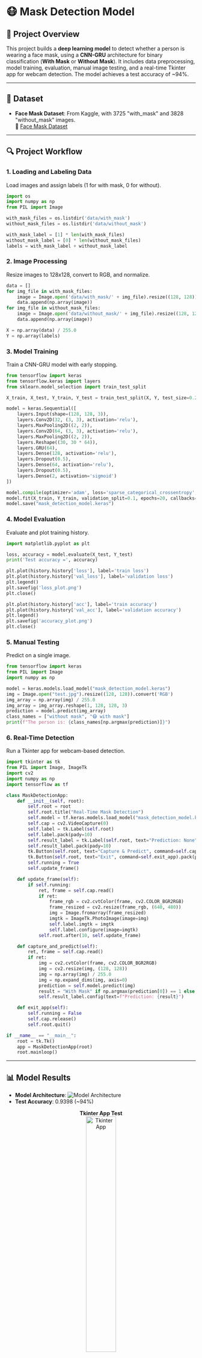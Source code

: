# 😷 Mask Detection Model

## 📌 Project Overview
This project builds a **deep learning model** to detect whether a person is wearing a face mask, using a **CNN-GRU** architecture for binary classification (**With Mask** or **Without Mask**). It includes data preprocessing, model training, evaluation, manual image testing, and a real-time Tkinter app for webcam detection. The model achieves a test accuracy of ~94%.

---

## 📂 Dataset
- **Face Mask Dataset**: From Kaggle, with 3725 "with_mask" and 3828 "without_mask" images.  
  🔗 [Face Mask Dataset](https://www.kaggle.com/datasets/omkargurav/face-mask-dataset)

---

## 🔍 Project Workflow

### **1. Loading and Labeling Data**
Load images and assign labels (1 for with mask, 0 for without).

```python
import os
import numpy as np
from PIL import Image

with_mask_files = os.listdir('data/with_mask')
without_mask_files = os.listdir('data/without_mask')

with_mask_label = [1] * len(with_mask_files)
without_mask_label = [0] * len(without_mask_files)
labels = with_mask_label + without_mask_label
```

### **2. Image Processing**
Resize images to 128x128, convert to RGB, and normalize.

```python
data = []
for img_file in with_mask_files:
    image = Image.open('data/with_mask/' + img_file).resize((128, 128)).convert('RGB')
    data.append(np.array(image))
for img_file in without_mask_files:
    image = Image.open('data/without_mask/' + img_file).resize((128, 128)).convert('RGB')
    data.append(np.array(image))

X = np.array(data) / 255.0
Y = np.array(labels)
```

### **3. Model Training**
Train a CNN-GRU model with early stopping.

```python
from tensorflow import keras
from tensorflow.keras import layers
from sklearn.model_selection import train_test_split

X_train, X_test, Y_train, Y_test = train_test_split(X, Y, test_size=0.2, random_state=2)

model = keras.Sequential([
    layers.Input(shape=(128, 128, 3)),
    layers.Conv2D(32, (3, 3), activation='relu'),
    layers.MaxPooling2D((2, 2)),
    layers.Conv2D(64, (3, 3), activation='relu'),
    layers.MaxPooling2D((2, 2)),
    layers.Reshape((30, 30 * 64)),
    layers.GRU(64),
    layers.Dense(128, activation='relu'),
    layers.Dropout(0.5),
    layers.Dense(64, activation='relu'),
    layers.Dropout(0.5),
    layers.Dense(2, activation='sigmoid')
])

model.compile(optimizer='adam', loss='sparse_categorical_crossentropy', metrics=['acc'])
model.fit(X_train, Y_train, validation_split=0.1, epochs=20, callbacks=[keras.callbacks.EarlyStopping(patience=3)])
model.save("mask_detection_model.keras")
```

### **4. Model Evaluation**
Evaluate and plot training history.

```python
import matplotlib.pyplot as plt

loss, accuracy = model.evaluate(X_test, Y_test)
print('Test accuracy =', accuracy)

plt.plot(history.history['loss'], label='train loss')
plt.plot(history.history['val_loss'], label='validation loss')
plt.legend()
plt.savefig('loss_plot.png')
plt.close()

plt.plot(history.history['acc'], label='train accuracy')
plt.plot(history.history['val_acc'], label='validation accuracy')
plt.legend()
plt.savefig('accuracy_plot.png')
plt.close()
```

### **5. Manual Testing**
Predict on a single image.

```python
from tensorflow import keras
from PIL import Image
import numpy as np

model = keras.models.load_model("mask_detection_model.keras")
img = Image.open("test.jpg").resize((128, 128)).convert('RGB')
img_array = np.array(img) / 255.0
img_array = img_array.reshape(1, 128, 128, 3)
prediction = model.predict(img_array)
class_names = ["without mask", "😷 with mask"]
print(f"The person is: {class_names[np.argmax(prediction)]}")
```

### **6. Real-Time Detection**
Run a Tkinter app for webcam-based detection.

```python
import tkinter as tk
from PIL import Image, ImageTk
import cv2
import numpy as np
import tensorflow as tf

class MaskDetectionApp:
    def __init__(self, root):
        self.root = root
        self.root.title("Real-Time Mask Detection")
        self.model = tf.keras.models.load_model("mask_detection_model.keras")
        self.cap = cv2.VideoCapture(0)
        self.label = tk.Label(self.root)
        self.label.pack(pady=10)
        self.result_label = tk.Label(self.root, text="Prediction: None", font=("Arial", 14))
        self.result_label.pack(pady=10)
        tk.Button(self.root, text="Capture & Predict", command=self.capture_and_predict).pack(pady=5)
        tk.Button(self.root, text="Exit", command=self.exit_app).pack(pady=5)
        self.running = True
        self.update_frame()

    def update_frame(self):
        if self.running:
            ret, frame = self.cap.read()
            if ret:
                frame_rgb = cv2.cvtColor(frame, cv2.COLOR_BGR2RGB)
                frame_resized = cv2.resize(frame_rgb, (640, 480))
                img = Image.fromarray(frame_resized)
                imgtk = ImageTk.PhotoImage(image=img)
                self.label.imgtk = imgtk
                self.label.configure(image=imgtk)
            self.root.after(10, self.update_frame)

    def capture_and_predict(self):
        ret, frame = self.cap.read()
        if ret:
            img = cv2.cvtColor(frame, cv2.COLOR_BGR2RGB)
            img = cv2.resize(img, (128, 128))
            img = np.array(img) / 255.0
            img = np.expand_dims(img, axis=0)
            prediction = self.model.predict(img)
            result = "With Mask" if np.argmax(prediction[0]) == 1 else "Without Mask"
            self.result_label.config(text=f"Prediction: {result}")

    def exit_app(self):
        self.running = False
        self.cap.release()
        self.root.quit()

if __name__ == "__main__":
    root = tk.Tk()
    app = MaskDetectionApp(root)
    root.mainloop()
```

---

## 📊 Model Results
- **Model Architecture**: ![Model Architecture](model.png)
- **Test Accuracy**: 0.9398 (~94%)

<p align="center">
  <strong>Tkinter App Test</strong><br>
  <img src="Tkinter_test.png" alt="Tkinter App" style="width:40%; height:auto;">
</p>



---

## 📦 Requirements
```bash
pip install numpy matplotlib opencv-python pillow scikit-learn tensorflow keras
```

---

## ▶️ How to Run
1. Clone the repository:
   ```bash
   git clone https://github.com/yourusername/mask-detection.git
   cd mask-detection
   ```
2. Download the dataset from Kaggle and place it in `data/`.
3. Install dependencies.
4. Train the model with your own dataset. 
5. Test it.

---

## 📌 Key Insights
- The **CNN-GRU model** achieves ~94% accuracy by combining spatial feature extraction with sequential processing.
- Image preprocessing (resizing, normalization) ensures robust performance.
- The Tkinter app enables real-time mask detection with webcam input.
- Dropout layers (0.5) reduce overfitting, as shown in training plots.
- Balanced dataset (similar counts for both classes) supports reliable classification.

---

## 📜 License
MIT License
